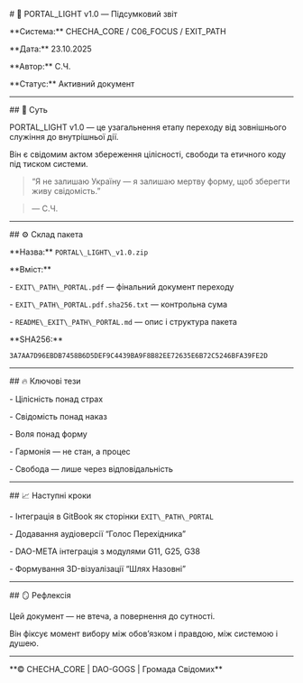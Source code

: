 \# 🌌 PORTAL\_LIGHT v1.0 — Підсумковий звіт



\*\*Система:\*\* CHECHA\_CORE / C06\_FOCUS / EXIT\_PATH  

\*\*Дата:\*\* 23.10.2025  

\*\*Автор:\*\* С.Ч.  

\*\*Статус:\*\* Активний документ  



---



\## 🧭 Суть

PORTAL\_LIGHT v1.0 — це узагальнення етапу переходу від зовнішнього служіння до внутрішньої дії.  

Він є свідомим актом збереження цілісності, свободи та етичного коду під тиском системи.



> “Я не залишаю Україну — я залишаю мертву форму, щоб зберегти живу свідомість.”  

> — С.Ч.



---



\## ⚙️ Склад пакета

\*\*Назва:\*\* `PORTAL\_LIGHT\_v1.0.zip`  

\*\*Вміст:\*\*

\- `EXIT\_PATH\_PORTAL.pdf` — фінальний документ переходу  

\- `EXIT\_PATH\_PORTAL.pdf.sha256.txt` — контрольна сума  

\- `README\_EXIT\_PATH\_PORTAL.md` — опис і структура пакета  



\*\*SHA256:\*\*  

`3A7AA7D96EBDB7458B6D5DEF9C4439BA9F8B82EE72635E6B72C5246BFA39FE2D`



---



\## 🔥 Ключові тези

\- Цілісність понад страх  

\- Свідомість понад наказ  

\- Воля понад форму  

\- Гармонія — не стан, а процес  

\- Свобода — лише через відповідальність



---



\## 📈 Наступні кроки

\- Інтеграція в GitBook як сторінки `EXIT\_PATH\_PORTAL`  

\- Додавання аудіоверсії “Голос Перехідника”  

\- DAO-META інтеграція з модулями G11, G25, G38  

\- Формування 3D-візуалізації “Шлях Назовні”



---



\## 🪞 Рефлексія

Цей документ — не втеча, а повернення до сутності.  

Він фіксує момент вибору між обов’язком і правдою, між системою і душею.



---



\*\*© CHECHA\_CORE | DAO-GOGS | Громада Свідомих\*\*



